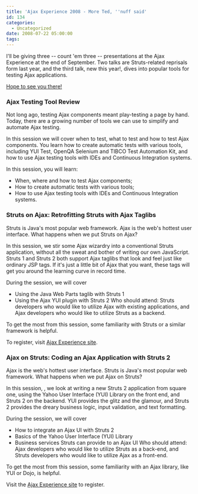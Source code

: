 ```yaml
---
title: 'Ajax Experience 2008 - More Ted, ''nuff said'
id: 134
categories:
  - Uncategorized
date: 2008-07-22 05:00:00
tags:
---
```


I'll be giving three -- count 'em three -- presentations at the Ajax Experience at the end of September. Two talks are Struts-related reprisals form last year, and the third talk, new this year!, dives into popular tools for testing Ajax applications.

[Hope to see you there!](http://ajaxexperience.techtarget.com/html/index.html)

### Ajax Testing Tool Review

Not long ago, testing Ajax components meant play-testing a page by hand. Today, there are a growing number of tools we can use to simplify and automate Ajax testing.

In this session we will cover when to test, what to test and how to test Ajax components. You learn how to create automatic tests with various tools, including YUI Test, OpenQA Selenium and TIBCO Test Automation Kit, and how to use Ajax testing tools with IDEs and Continuous Integration systems.

In this session, you will learn:

*   When, where and how to test Ajax components;
*   How to create automatic tests with various tools;
*   How to use Ajax testing tools with IDEs and Continuous Integration systems.

### Struts on Ajax: Retrofitting Struts with Ajax Taglibs

Struts is Java's most popular web framework. Ajax is the web's hottest user interface. What happens when we put Struts on Ajax?

In this session, we stir some Ajax wizardry into a conventional Struts application, without all the sweat and bother of writing our own JavaScript. Struts 1 and Struts 2 both support Ajax taglibs that look and feel just like ordinary JSP tags. If it's just a little bit of Ajax that you want, these tags will get you around the learning curve in record time.

During the session, we will cover

*   Using the Java Web Parts taglib with Struts 1
*   Using the Ajax YUI plugin with Struts 2
Who should attend: Struts developers who would like to utilize Ajax with existing applications, and Ajax developers who would like to utilize Struts as a backend.

To get the most from this session, some familiarity with Struts or a similar framework is helpful.

To register, visit [Ajax Experience site](http://ajaxexperience.techtarget.com/index.html).

### Ajax on Struts: Coding an Ajax Application with Struts 2

Ajax is the web's hottest user interface. Struts is Java's most popular web framework. What happens when we put Ajax on Struts?

In this session, , we look at writing a new Struts 2 application from square one, using the Yahoo User Interface (YUI) Library on the front end, and Struts 2 on the backend. YUI provides the glitz and the glamour, and Struts 2 provides the dreary business logic, input validation, and text formatting.

During the session, we will cover

*   How to integrate an Ajax UI with Struts 2
*   Basics of the Yahoo User Interface (YUI) Library
*   Business services Struts can provide to an Ajax UI
Who should attend: Ajax developers who would like to utilize Struts as a back-end, and Struts developers who would like to utilize Ajax as a front-end.

To get the most from this session, some familiarity with an Ajax library, like YUI or Dojo, is helpful.

Visit the [Ajax Experience site](http://ajaxexperience.techtarget.com/index.html) to register.